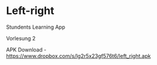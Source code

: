 Left-right
==========

Stundents Learning App

Vorlesung 2

APK Download -  https://www.dropbox.com/s/lg2r5x23gf576t6/left_right.apk
